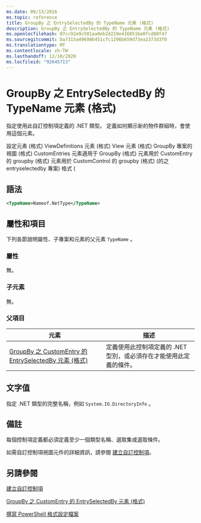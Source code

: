 ```yaml
---
ms.date: 09/13/2016
ms.topic: reference
title: GroupBy 之 EntrySelectedBy 的 TypeName 元素 (格式)
description: GroupBy 之 EntrySelectedBy 的 TypeName 元素 (格式)
ms.openlocfilehash: 07cc92e9c501aa0eb2d219e416851be0fcd80f47
ms.sourcegitcommit: ba7315a496986451cfc1296b659d73ea2373d3f0
ms.translationtype: MT
ms.contentlocale: zh-TW
ms.lasthandoff: 12/10/2020
ms.locfileid: "92645713"
---
```

# <a name="typename-element-for-entryselectedby-for-groupby-format"></a>GroupBy 之 EntrySelectedBy 的 TypeName 元素 (格式)

指定使用此自訂控制項定義的 .NET 類型。 定義如何顯示新的物件群組時，會使用這個元素。

設定元素 (格式) ViewDefinitions 元素 (格式) View 元素 (格式) GroupBy 專案的視圖 (格式) CustomEntries 元素適用于 GroupBy (格式) 元素用於 CustomEntry 的 groupby (格式) 元素用於 CustomControl 的 groupby (格式)  (的之 entryselectedby 專案) 格式 (

## <a name="syntax"></a>語法

```xml
<TypeName>Nameof.NetType</TypeName>
```

## <a name="attributes-and-elements"></a>屬性和項目

下列各節說明屬性、子專案和元素的父元素 `TypeName` 。

### <a name="attributes"></a>屬性

無。

### <a name="child-elements"></a>子元素

無。

### <a name="parent-elements"></a>父項目

|元素|描述|
|-------------|-----------------|
|[GroupBy 之 CustomEntry 的 EntrySelectedBy 元素 (格式)](./entryselectedby-element-for-customentry-for-groupby-format.md)|定義使用此控制項定義的 .NET 型別，或必須存在才能使用此定義的條件。|

## <a name="text-value"></a>文字值

指定 .NET 類型的完整名稱，例如 `System.IO.DirectoryInfo` 。

## <a name="remarks"></a>備註

每個控制項定義都必須定義至少一個類型名稱、選取集或選取條件。

如需自訂控制項視圖元件的詳細資訊，請參閱 [建立自訂控制項](./creating-custom-controls.md)。

## <a name="see-also"></a>另請參閱

[建立自訂控制項](./creating-custom-controls.md)

[GroupBy 之 CustomEntry 的 EntrySelectedBy 元素 (格式)](./entryselectedby-element-for-customentry-for-groupby-format.md)

[撰寫 PowerShell 格式設定檔案](./writing-a-powershell-formatting-file.md)
